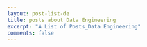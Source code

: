 ```yaml
---
layout: post-list-de
title: posts about Data Engineering
excerpt: "A List of Posts_Data Engineering"
comments: false
---
```

